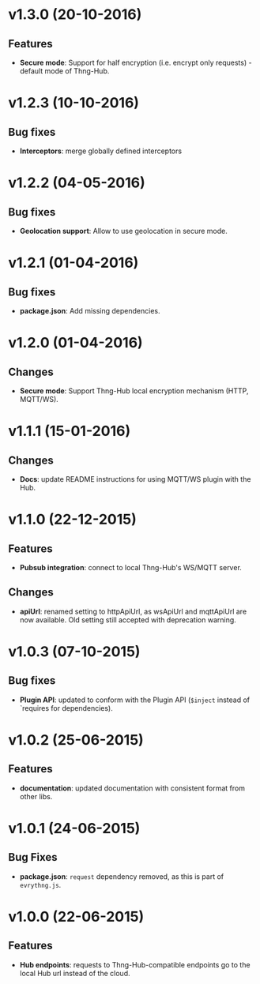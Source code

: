 # v1.3.0 (20-10-2016)

## Features

- **Secure mode**: Support for half encryption (i.e. encrypt only requests) - default mode of Thng-Hub.

# v1.2.3 (10-10-2016)

## Bug fixes

- **Interceptors**: merge globally defined interceptors

# v1.2.2 (04-05-2016)

## Bug fixes

- **Geolocation support**: Allow to use geolocation in secure mode.

# v1.2.1 (01-04-2016)

## Bug fixes

- **package.json**: Add missing dependencies.

# v1.2.0 (01-04-2016)

## Changes

- **Secure mode**: Support Thng-Hub local encryption mechanism (HTTP, MQTT/WS).

# v1.1.1 (15-01-2016)

## Changes

- **Docs**: update README instructions for using MQTT/WS plugin with the Hub.

# v1.1.0 (22-12-2015)

## Features

- **Pubsub integration**: connect to local Thng-Hub's WS/MQTT server.

## Changes

- **apiUrl**: renamed setting to httpApiUrl, as wsApiUrl and mqttApiUrl are now available.
Old setting still accepted with deprecation warning.

# v1.0.3 (07-10-2015)

## Bug fixes

- **Plugin API**: updated to conform with the Plugin API (`$inject` instead of `requires for dependencies).

# v1.0.2 (25-06-2015)

## Features

- **documentation**: updated documentation with consistent format from other libs.

# v1.0.1 (24-06-2015)

## Bug Fixes

- **package.json**: `request` dependency removed, as this is part of `evrythng.js`.

# v1.0.0 (22-06-2015)

## Features

- **Hub endpoints**: requests to Thng-Hub-compatible endpoints go to the local Hub url instead of the cloud.
